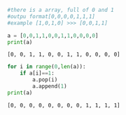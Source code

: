 ```python
#there is a array, full of 0 and 1 
#outpu format[0,0,0,0,1,1,1]
#example [1,0,1,0] >>> [0,0,1,1]

a = [0,0,1,1,0,0,1,1,0,0,0,0]
print(a)
```

    [0, 0, 1, 1, 0, 0, 1, 1, 0, 0, 0, 0]



```python
for i in range(0,len(a)):
    if a[i]==1:
        a.pop(i)
        a.append(1)
print(a)
```

    [0, 0, 0, 0, 0, 0, 0, 0, 1, 1, 1, 1]

